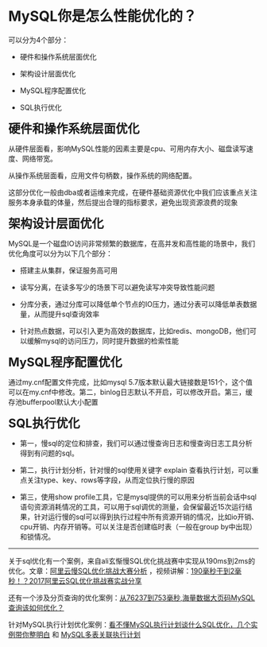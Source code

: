 # MySQL你是怎么性能优化的？

可以分为4个部分：

- 硬件和操作系统层面优化

- 架构设计层面优化

- MySQL程序配置优化

- SQL执行优化


<font size=5>**硬件和操作系统层面优化**</font>

从硬件层面看，影响MySQL性能的因素主要是cpu、可用内存大小、磁盘读写速度、网络带宽。

从操作系统层面看，应用文件句柄数，操作系统的网络配置。

这部分优化一般由dba或者运维来完成，在硬件基础资源优化中我们应该重点关注服务本身承载的体量，然后提出合理的指标要求，避免出现资源浪费的现象

<font size=5>**架构设计层面优化**</font>

MySQL是一个磁盘IO访问非常频繁的数据库，在高并发和高性能的场景中，我们优化角度可以分为以下几个部分：

- 搭建主从集群，保证服务高可用

- 读写分离，在读多写少的场景下可以避免读写冲突导致性能问题

- 分库分表，通过分库可以降低单个节点的IO压力，通过分表可以降低单表数据量，从而提升sql查询效率

- 针对热点数据，可以引入更为高效的数据库，比如redis、mongoDB，他们可以缓解mysql的访问压力，同时提升数据的检索性能

<font size=5>**MySQL程序配置优化**</font>

通过my.cnf配置文件完成，比如mysql 5.7版本默认最大链接数是151个，这个值可以在my.cnf中修改。第二，binlog日志默认不开启，可以修改开启。第三，缓存池bufferpool默认大小配置

<font size=5>**SQL执行优化**</font>

- 第一，慢sql的定位和排查，我们可以通过慢查询日志和慢查询日志工具分析得到有问题的sql。

- 第二，执行计划分析，针对慢的sql使用关键字 explain 查看执行计划，可以重点关注type、key、rows等字段，从而定位执行慢的原因

- 第三，使用show profile工具，它是mysql提供的可以用来分析当前会话中sql语句资源消耗情况的工具，可以用于sql调优的测量，会保留最近15次运行结果，针对运行慢的sql可以得到执行过程中所有资源开销的情况，比如io开销、cpu开销、内存开销等。可以关注是否创建临时表（一般在group by中出现）和锁情况。


****

关于sql优化有一个案例，来自ali玄惭慢SQL优化挑战赛中实现从190ms到2ms的优化。文章：[阿里云慢SQL优化挑战大赛分析](https://developer.aliyun.com/article/183749) ，视频讲解：[190毫秒干到2毫秒！？2017阿里云SQL优化挑战赛实战分享](https://www.bilibili.com/video/BV1QA411F7tJ/?spm_id_from=333.788)

还有一个涉及分页查询的优化案例：[从76237到753毫秒,海量数据大页码MySQL查询该如何优化？](https://www.bilibili.com/video/BV1PL411g7Vj/?spm_id_from=333.788)

针对MySQL执行计划优化案例：[看不懂MySQL执行计划谈什么SQL优化，几个实例带你整明白](https://www.bilibili.com/video/BV1zL4y1p7dM/?spm_id_from=333.788) 和 [MySQL多表关联执行计划](https://www.bilibili.com/video/BV15U4y1T774/?spm_id_from=333.788)
